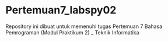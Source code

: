 # Pertemuan7_labspy02
Repository ini dibuat untuk memenuhi tugas Pertemuan 7 Bahasa Pemrograman (Modul Praktikum 2) _ Teknik Informatika
